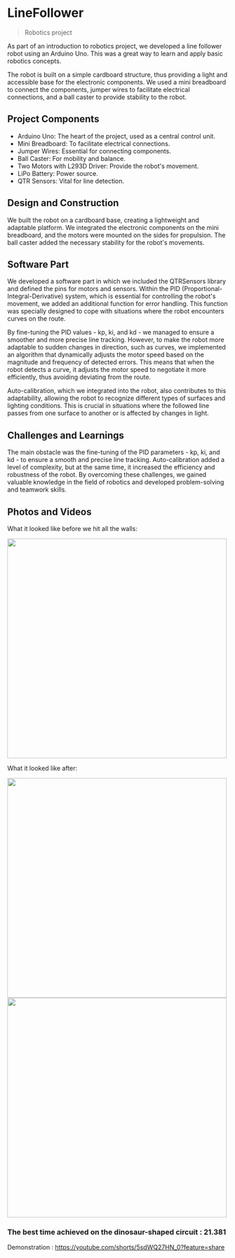 # LineFollower
> Robotics project 


As part of an introduction to robotics project, we developed a line follower robot using an Arduino Uno. This was a great way to learn and apply basic robotics concepts.

The robot is built on a simple cardboard structure, thus providing a light and accessible base for the electronic components. We used a mini breadboard to connect the components, jumper wires to facilitate electrical connections, and a ball caster to provide stability to the robot.

## Project Components
- Arduino Uno: The heart of the project, used as a central control unit.
- Mini Breadboard: To facilitate electrical connections.
- Jumper Wires: Essential for connecting components.
- Ball Caster: For mobility and balance.
- Two Motors with L293D Driver: Provide the robot's movement.
- LiPo Battery: Power source.
- QTR Sensors: Vital for line detection.

## Design and Construction
We built the robot on a cardboard base, creating a lightweight and adaptable platform. We integrated the electronic components on the mini breadboard, and the motors were mounted on the sides for propulsion. The ball caster added the necessary stability for the robot's movements.

## Software Part
We developed a software part in which we included the QTRSensors library and defined the pins for motors and sensors. Within the PID (Proportional-Integral-Derivative) system, which is essential for controlling the robot's movement, we added an additional function for error handling. This function was specially designed to cope with situations where the robot encounters curves on the route.

By fine-tuning the PID values - kp, ki, and kd - we managed to ensure a smoother and more precise line tracking. However, to make the robot more adaptable to sudden changes in direction, such as curves, we implemented an algorithm that dynamically adjusts the motor speed based on the magnitude and frequency of detected errors. This means that when the robot detects a curve, it adjusts the motor speed to negotiate it more efficiently, thus avoiding deviating from the route.

Auto-calibration, which we integrated into the robot, also contributes to this adaptability, allowing the robot to recognize different types of surfaces and lighting conditions. This is crucial in situations where the followed line passes from one surface to another or is affected by changes in light.

## Challenges and Learnings
The main obstacle was the fine-tuning of the PID parameters - kp, ki, and kd - to ensure a smooth and precise line tracking. Auto-calibration added a level of complexity, but at the same time, it increased the efficiency and robustness of the robot. By overcoming these challenges, we gained valuable knowledge in the field of robotics and developed problem-solving and teamwork skills.

## Photos and Videos
 

What it looked like before we hit all the walls:

<img src="https://github.com/Tudorr02/LineFollower/assets/92024989/211d5211-9556-4180-af7e-02b8d3272f3a" width="500" height="500">

 
What it looked like after:

<img src="https://github.com/Tudorr02/LineFollower/assets/92024989/45f22666-2a15-4371-86ac-2ea13a836fb8" width="500" height="500">
<img src="https://github.com/Tudorr02/LineFollower/assets/92024989/35c1c7b6-bc29-4cff-8dff-01e55d2b5139" width="500" height="500">

### **The best time achieved on the dinosaur-shaped circuit : 21.381**

Demonstration : https://youtube.com/shorts/5sdWQ27HN_0?feature=share

